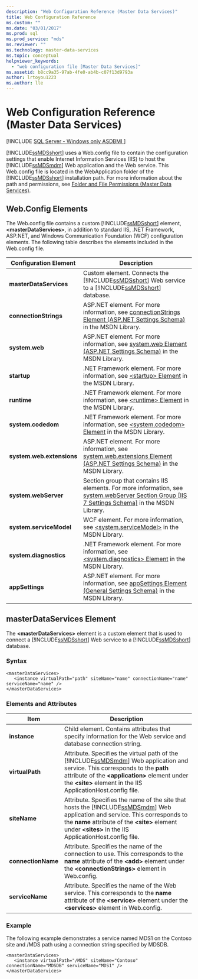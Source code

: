 ```yaml
---
description: "Web Configuration Reference (Master Data Services)"
title: Web Configuration Reference
ms.custom: ""
ms.date: "03/01/2017"
ms.prod: sql
ms.prod_service: "mds"
ms.reviewer: ""
ms.technology: master-data-services
ms.topic: conceptual
helpviewer_keywords: 
  - "web configuration file [Master Data Services]"
ms.assetid: b8cc9a35-97ab-4fe0-ab4b-c07f13d9793a
author: lrtoyou1223
ms.author: lle
---
```

# Web Configuration Reference (Master Data Services)

[!INCLUDE [SQL Server - Windows only ASDBMI  ](../includes/applies-to-version/sql-windows-only-asdbmi.md)]

  [!INCLUDE[ssMDSshort](../includes/ssmdsshort-md.md)] uses a Web.config file to contain the configuration settings that enable Internet Information Services (IIS) to host the [!INCLUDE[ssMDSmdm](../includes/ssmdsmdm-md.md)] Web application and the Web service. This Web.config file is located in the WebApplication folder of the [!INCLUDE[ssMDSshort](../includes/ssmdsshort-md.md)] installation path. For more information about the path and permissions, see [Folder and File Permissions &#40;Master Data Services&#41;](../master-data-services/folder-and-file-permissions-master-data-services.md).  
  
## Web.Config Elements  
 The Web.config file contains a custom [!INCLUDE[ssMDSshort](../includes/ssmdsshort-md.md)] element, **\<masterDataServices>**, in addition to standard IIS, .NET Framework, ASP.NET, and Windows Communication Foundation (WCF) configuration elements. The following table describes the elements included in the Web.config file.  
  
|Configuration Element|Description|  
|---------------------------|-----------------|  
|**masterDataServices**|Custom element. Connects the [!INCLUDE[ssMDSshort](../includes/ssmdsshort-md.md)] Web service to a [!INCLUDE[ssMDSshort](../includes/ssmdsshort-md.md)] database.|  
|**connectionStrings**|ASP.NET element. For more information, see [connectionStrings Element (ASP.NET Settings Schema)](https://go.microsoft.com/fwlink/?LinkId=178347) in the MSDN Library.|  
|**system.web**|ASP.NET element. For more information, see [system.web Element (ASP.NET Settings Schema)](https://go.microsoft.com/fwlink/?LinkId=178348) in the MSDN Library.|  
|**startup**|.NET Framework element. For more information, see [\<startup> Element](https://go.microsoft.com/fwlink/?LinkId=178349) in the MSDN Library.|  
|**runtime**|.NET Framework element. For more information, see [\<runtime> Element](https://go.microsoft.com/fwlink/?LinkId=178350) in the MSDN Library.|  
|**system.codedom**|.NET Framework element. For more information, see [\<system.codedom> Element](https://go.microsoft.com/fwlink/?LinkId=178351) in the MSDN Library.|  
|**system.web.extensions**|ASP.NET element. For more information, see [system.web.extensions Element (ASP.NET Settings Schema)](https://go.microsoft.com/fwlink/?LinkId=178352) in the MSDN Library.|  
|**system.webServer**|Section group that contains IIS elements. For more information, see [system.webServer Section Group \[IIS 7 Settings Schema\]](https://go.microsoft.com/fwlink/?LinkId=178353) in the MSDN Library.|  
|**system.serviceModel**|WCF element. For more information, see [\<system.serviceModel>](https://go.microsoft.com/fwlink/?LinkId=178354) in the MSDN Library.|  
|**system.diagnostics**|.NET Framework element. For more information, see [\<system.diagnostics> Element](https://go.microsoft.com/fwlink/?LinkId=178355) in the MSDN Library.|  
|**appSettings**|ASP.NET element. For more information, see [appSettings Element (General Settings Schema)](https://go.microsoft.com/fwlink/?LinkId=178356) in the MSDN Library.|  
  
## masterDataServices Element  
 The **\<masterDataServices>** element is a custom element that is used to connect a [!INCLUDE[ssMDSshort](../includes/ssmdsshort-md.md)] Web service to a [!INCLUDE[ssMDSshort](../includes/ssmdsshort-md.md)] database.  
  
### Syntax  
  
```  
<masterDataServices>  
   <instance virtualPath="path" siteName="name" connectionName="name" serviceName="name" />  
</masterDataServices>  
```  
  
### Elements and Attributes  
  
|Item|Description|  
|----------|-----------------|  
|**instance**|Child element. Contains attributes that specify information for the Web service and database connection string.|  
|**virtualPath**|Attribute. Specifies the virtual path of the [!INCLUDE[ssMDSmdm](../includes/ssmdsmdm-md.md)] Web application and service. This corresponds to the **path** attribute of the **\<application>** element under the **\<site>** element in the IIS ApplicationHost.config file.|  
|**siteName**|Attribute. Specifies the name of the site that hosts the [!INCLUDE[ssMDSmdm](../includes/ssmdsmdm-md.md)] Web application and service. This corresponds to the **name** attribute of the **\<site>** element under **\<sites>** in the IIS ApplicationHost.config file.|  
|**connectionName**|Attribute. Specifies the name of the connection to use. This corresponds to the **name** attribute of the **\<add>** element under the **\<connectionStrings>** element in Web.config.|  
|**serviceName**|Attribute. Specifies the name of the Web service. This corresponds to the **name** attribute of the **\<service>** element under the **\<services>** element in Web.config.|  
  
### Example  
 The following example demonstrates a service named MDS1 on the Contoso site and /MDS path using a connection string specified by MDSDB.  
  
```  
<masterDataServices>  
   <instance virtualPath="/MDS" siteName="Contoso" connectionName="MDSDB" serviceName="MDS1" />  
</masterDataServices>  
```  
  
  
